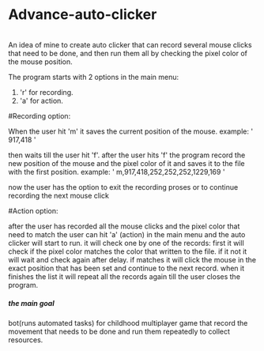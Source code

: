 # Advance-auto-clicker
<br>
An idea of mine to create auto clicker that can record several mouse clicks that need to be done,
and then run them all by checking the pixel color of the mouse position.

The program starts with 2 options in the main menu:

1. 'r' for recording.
2. 'a' for action.

#Recording option:

When the user hit 'm' it saves the current position of the mouse. 
example: ' 917,418 '

then waits till the user hit 'f'.
after the user hits 'f' the program record the new position of the mouse and the pixel color of it
and saves it to the file with the first position. 
example: ' m,917,418,252,252,252,1229,169 '

now the user has the option to exit the recording proses or to continue recording the next mouse click

#Action option:

after the user has recorded all the mouse clicks and the pixel color that need to match
the user can hit 'a' (action) in the main menu and the auto clicker will start to run.
it will check one by one of the records:
first it will check if the pixel color matches the color that written to the file.
if it not it will wait and check again after delay.
if matches it will click the mouse in the exact position that has been set and continue to the
next record.
when it finishes the list it will repeat all the records again till the user closes the program.

##### the main goal ####
bot(runs automated tasks)
for childhood multiplayer game that record the movement that needs to be done and run them repeatedly to collect resources.




